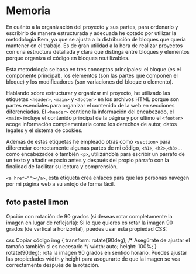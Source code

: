 # Memoria
En cuánto a la organización del proyecto y sus partes, para ordenarlo y escribirlo de manera estructurada y adecuada he optado por utilizar la metodología Bem, ya que se ajusta a la distribución de bloques que quería mantener en el trabajo. 
Es de gran utilidad a la hora de realizar proyectos con una estructura detallada y clara que distinga entre bloques y elementos porque organiza el código en bloques reutilizables.

Esta metodología se basa en tres conceptos principales: el bloque (es el componente principal), los elementos (son las partes que componen el bloque) y los modificadores (son variaciones del bloque o elemento).

Hablando sobre estructurar y organizar mi proyecto, he utilizado las etiquetas `<header>`, `<main>` y `<footer>` en los archivos HTML porque son partes esenciales para organizar el contenido de la web en secciones diferenciadas. El `<header>` contiene la información del encabezado, el `<main>` incluye el contenido principal de la página y por último el `<footer>` acoge información complementaria como los derechos de autor, datos legales y el sistema de cookies. 

Además de estas etiquetas he empleado otras como `<section>` para diferenciar correctamente algunas partes de mi código, `<h1>`, `<h2>`,`<h3>`... como encabezados o también `<p>`, utilizándola para escribir un párrafo de un texto y añadir espacio antes y después del propio párrafo con la finalidad de facilitar su lectura y comprensión.  









`<a href=""></a>`, esta etiqueta crea enlaces para que las personas navegen por mi página web a su antojo de forma fácil. 


























## foto pastel limon
Opción con rotación de 90 grados (si deseas rotar completamente la imagen en lugar de reflejarla):
Si lo que quieres es rotar la imagen 90 grados (de vertical a horizontal), puedes usar esta propiedad CSS:

css
Copiar código
img {
    transform: rotate(90deg);
    /* Asegúrate de ajustar el tamaño también si es necesario */
    width: auto;
    height: 100%;
}
rotate(90deg); rota la imagen 90 grados en sentido horario.
Puedes ajustar las propiedades width y height para asegurarte de que la imagen se vea correctamente después de la rotación.